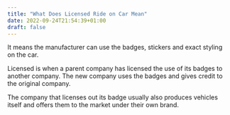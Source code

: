 ```yaml
---
title: "What Does Licensed Ride on Car Mean"
date: 2022-09-24T21:54:39+01:00
draft: false
---
```


It means the manufacturer can use the badges, stickers and exact styling on the car. 

Licensed is when a parent company has licensed the use of its badges to another company. The new company uses the badges and gives credit to the original company.

The company that licenses out its badge usually also produces vehicles itself and offers them to the market under their own brand.